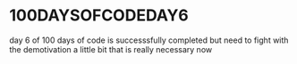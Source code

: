 # 100DAYSOFCODEDAY6
day 6 of 100 days of code is successsfully completed but need to fight with the demotivation a little bit that is really necessary now
